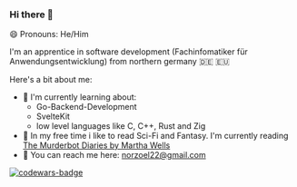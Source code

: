 ### Hi there 👋
😄 Pronouns: He/Him 

I'm an apprentice in software development (Fachinfomatiker für Anwendungsentwicklung) from northern germany 🇩🇪 🇪🇺

Here's a bit about me:
- 📖 I'm currently learning about:
  - Go-Backend-Development
  - SvelteKit
  - low level languages like C, C++, Rust and Zig
- 📕 In my free time i like to read Sci-Fi and Fantasy. I'm currently reading 
[The Murderbot Diaries by Martha Wells](https://www.goodreads.com/series/191900-the-murderbot-diaries)
- 📧 You can reach me here: [norzoel22@gmail.com](mailto:norzoel22@gmail.com)
 
<a href="https://www.codewars.com/users/AnonymousPangolin" target="_blank">![codewars-badge](https://www.codewars.com/users/AnonymousPangolin/badges/large)</a>
